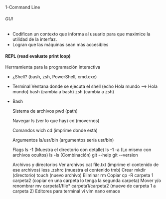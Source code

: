 
1-Command Line

###### GUI
- Codifican un contexto que informa al usuario para que maximice la utilidad de la interfaz.
- Logran que las máquinas sean más accesibles
#### REPL (read evaluate print loop)
Herrramienta para la programación interactiva

- ¿Shell?
	(bash, zsh, PowerShell, cmd.exe)
	
- Terminal
	Ventana donde se ejecuta el shell
		(echo Hola mundo --> Hola mundo)
		bash (cambia a bash)
		zsh (cambia a zsh)
		
- Bash 

	Sistema de archivos
		pwd (path)
		
	Navegar
		ls (ver lo que hay)
		cd (movernos)
		
	Comandos
		wich cd (imprime donde está)
		
	Argumentos
		ls/usr/bin (argumentos sería usr/bin)
		
	Flags
		ls -1 (Muestra el directorio con detalle)
		ls -1 -a (Lo mismo con archivos ocultos)
		ls -ls (Combinación)
		git --help
		git --version
		
	Archivos y directorios
		Ver archivos
				cat file.txt (imprime el contenido de ese archivos)
				less .zshrc (muestra el contenido tmb)
		Crear
				mkdir (directorio)
				touch (nuevo archivo)
		Eliminar
				rm
		Copiar
				cp -R carpeta 1 carpeta2 (copiar en una carpeta lo tenga la segunda carpeta)
		Mover y/o renombrar
				mv carpeta1/file* carpeta1/carpeta2 (mueve de carpeta 1 a carpeta 2)
		Editores para terminal
				vi
				vim
				nano
				emace
			

		
				
				
		
				
		
				
			

			
		
	

